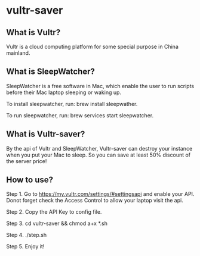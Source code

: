 # vultr-saver

## What is Vultr?

Vultr is a cloud computing platform for some special purpose in China mainland.

## What is SleepWatcher?

SleepWatcher is a free software in Mac, which enable the user to run scripts before their Mac laptop sleeping or waking up.

To install sleepwatcher, run: brew install sleepwather.

To run sleepwatcher, run: brew services start sleepwatcher.

## What is Vultr-saver?

By the api of Vultr and SleepWatcher, Vultr-saver can destroy your instance when you put your Mac to sleep. So you can save at least 50% discount of the server price!

## How to use?

Step 1. Go to https://my.vultr.com/settings/#settingsapi and enable your API. Donot forget check the Access Control to allow your laptop visit the api.

Step 2. Copy the API Key to config file.

Step 3. cd vultr-saver && chmod a+x *.sh

Step 4. ./step.sh

Step 5. Enjoy it!
